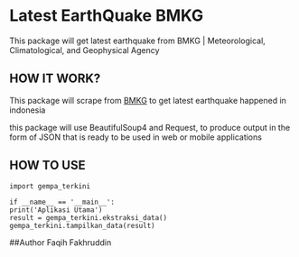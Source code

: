 # Latest EarthQuake BMKG
This package will get latest earthquake from BMKG | Meteorological, Climatological, and Geophysical Agency
## HOW IT WORK?
This package will scrape from [BMKG](https://bmkg.go.id) to get latest earthquake happened in indonesia

this package will use BeautifulSoup4 and Request, to produce output in the form of JSON that is ready to be used in web or mobile applications

## HOW TO USE

    import gempa_terkini

    if __name__ == '__main__':
    print('Aplikasi Utama')
    result = gempa_terkini.ekstraksi_data()
    gempa_terkini.tampilkan_data(result)
##Author
Faqih Fakhruddin

